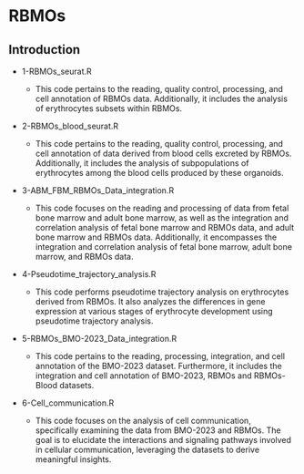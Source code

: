 # RBMOs
## Introduction
- 1-RBMOs_seurat.R

    - This code pertains to the reading, quality control, processing, and cell annotation of RBMOs data. Additionally, it includes the analysis of erythrocytes subsets within RBMOs.

- 2-RBMOs_blood_seurat.R

    - This code pertains to the reading, quality control, processing, and cell annotation of data derived from blood cells excreted by RBMOs. Additionally, it includes the analysis of subpopulations of erythrocytes among the blood cells produced by these organoids.

- 3-ABM_FBM_RBMOs_Data_integration.R
  
    - This code focuses on the reading and processing of data from fetal bone marrow and adult bone marrow, as well as the integration and correlation analysis of fetal bone marrow and RBMOs data, and adult bone marrow and RBMOs data. Additionally, it encompasses the integration and correlation analysis of fetal bone marrow, adult bone marrow, and RBMOs data.

- 4-Pseudotime_trajectory_analysis.R
  
    - This code performs pseudotime trajectory analysis on erythrocytes derived from RBMOs. It also analyzes the differences in gene expression at various stages of erythrocyte development using pseudotime trajectory analysis.
      
- 5-RBMOs_BMO-2023_Data_integration.R
  
    - This code pertains to the reading, processing, integration, and cell annotation of the BMO-2023 dataset. Furthermore, it includes the integration and cell annotation of BMO-2023, RBMOs and RBMOs-Blood datasets.
      
- 6-Cell_communication.R
  
    - This code focuses on the analysis of cell communication, specifically examining the data from BMO-2023 and RBMOs. The goal is to elucidate the interactions and signaling pathways involved in cellular communication, leveraging the datasets to derive meaningful insights.
